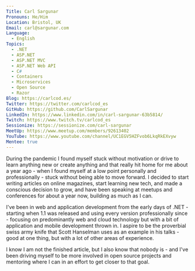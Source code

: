 ```yaml
---
Title: Carl Sargunar
Pronouns: He/Him
Location: Bristol, UK
Email: carl@sargunar.com
Language:
  - English
Topics:
  - .NET
  - ASP.NET
  - ASP.NET MVC
  - ASP.NET Web API
  - C#
  - Containers
  - Microservices
  - Open Source
  - Razor
Blog: https://carlcod.es/
Twitter: https://twitter.com/carlcod_es
GitHub: https://github.com/CarlSargunar
LinkedIn: https://www.linkedin.com/in/carl-sargunar-63b5814/
Twitch: https://www.twitch.tv/carlcod_es
Sessionize: https://sessionize.com/carl-sargunar
MeetUp: https://www.meetup.com/members/92613402
YouTube: https://www.youtube.com/channel/UC1EGV5HZFvob6LkqRkEXvyw
Mentee: true
---
```

During the pandemic I found myself stuck without motivation or drive to learn anything new or create anything and that really hit home for me about a year ago - when I found myself at a low point personally and professionally - stuck without being able to move forward. I decided to start writing articles on online magazines, start learning new tech, and made a conscious decision to grow, and have been speaking at meetups and conferences for about a year now, building as much as I can. 

I've been in web and application development from the early days of .NET - starting when 1.1 was released and using every version professionally since - focusing on predominantly web and cloud technology but with a bit of application and mobile development thrown in. I aspire to be the proverbial swiss army knife that Scott Hanselman uses as an example in his talks - good at one thing, but with a lot of other areas of experience. 

I know I am not the finished article, but I also know that nobody is - and I've been driving myself to be more involved in open source projects and mentoring where I can in an effort to get closer to that goal.
